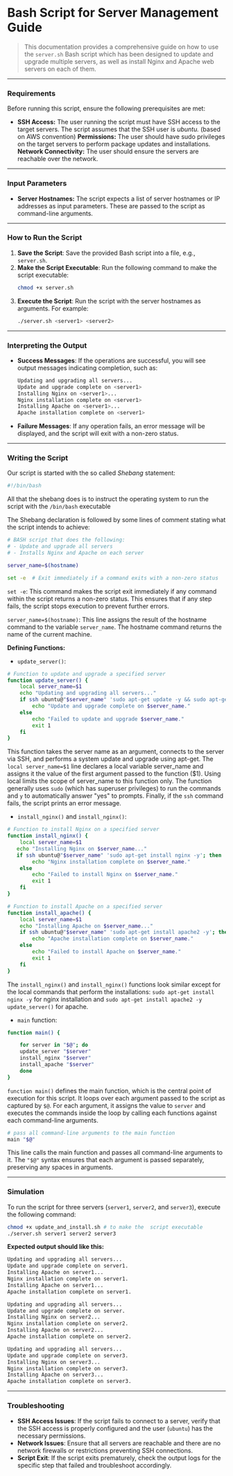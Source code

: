 # Bash Script for Server Management Guide

> This documentation provides a comprehensive guide on how to use the `server.sh` Bash script which has been designed to update and upgrade multiple servers, as well as install Nginx and Apache web servers on each of them.

---

### Requirements

Before running this script, ensure the following prerequisites are met:

- **SSH Access:** The user running the script must have SSH access to the target servers. The script assumes that the SSH user is *ubuntu.* (based on AWS convention)
**Permissions:** The user should have sudo privileges on the target servers to perform package updates and installations.
**Network Connectivity:** The user should ensure the servers are reachable over the network.

---
### Input Parameters

- **Server Hostnames:** The script expects a list of server hostnames or IP addresses as input parameters. These are passed to the script as command-line arguments.

---

### How to Run the Script

1. **Save the Script**: Save the provided Bash script into a file, e.g., `server.sh`.
2. **Make the Script Executable**: Run the following command to make the script executable:
   ```bash
   chmod +x server.sh
   ```
3. **Execute the Script**: Run the script with the server hostnames as arguments. For example:
   ```bash
   ./server.sh <server1> <server2>
   ```
---

### Interpreting the Output

- **Success Messages**: If the operations are successful, you will see output messages indicating completion, such as:

  ```bash
  Updating and upgrading all servers...
  Update and upgrade complete on <server1>
  Installing Nginx on <server1>...
  Nginx installation complete on <server1>
  Installing Apache on <server1>...
  Apache installation complete on <server1>
  ```

- **Failure Messages**: If any operation fails, an error message will be displayed, and the script will exit with a non-zero status.

---

### Writing the Script

Our script is started with the so called *Shebang* statement:

```bash
#!/bin/bash
```

All that the shebang does is to instruct the operating system to run the
script with the `/bin/bash` executable

The Shebang declaration is followed by some lines of comment stating what the script intends to achieve:

```bash
# BASH script that does the following:
# - Update and upgrade all servers
# - Installs Nginx and Apache on each server
```

```bash
server_name=$(hostname)

set -e  # Exit immediately if a command exits with a non-zero status
```
`set -e`: This command makes the script exit immediately if any command within the script returns a non-zero status. This ensures that if any step fails, the script stops execution to prevent further errors.

`server_name=$(hostname)`: This line assigns the result of the hostname command to the variable `server_name`. The hostname command returns the name of the current machine.

**Defining Functions:**

- `update_server()`: 

```bash
# Function to update and upgrade a specified server
function update_server() {
    local server_name=$1
    echo "Updating and upgrading all servers..."
    if ssh ubuntu@"$server_name" 'sudo apt-get update -y && sudo apt-get upgrade -y'; then
        echo "Update and upgrade complete on $server_name."
    else
        echo "Failed to update and upgrade $server_name."
        exit 1
    fi
}
```
This function takes the server name as an argument, connects to the server via SSH, and performs a system update and upgrade using apt-get. The `local server_name=$1` line declares a local variable server_name and assigns it the value of the first argument passed to the function ($1). Using local limits the scope of server_name to this function only. The function generally uses `sudo` (which has superuser privileges) to run the commands and `y` to automatically answer "yes" to prompts. Finally, if the `ssh` command fails, the script prints an error message.


- `install_nginx()` and `install_nginx()`:

```bash
# Function to install Nginx on a specified server
function install_nginx() {
    local server_name=$1
   echo "Installing Nginx on $server_name..."
   if ssh ubuntu@"$server_name" 'sudo apt-get install nginx -y'; then
        echo "Nginx installation complete on $server_name."
    else
        echo "Failed to install Nginx on $server_name."
        exit 1
    fi
}

# Function to install Apache on a specified server
function install_apache() {
    local server_name=$1
    echo "Installing Apache on $server_name..."
    if ssh ubuntu@"$server_name" 'sudo apt-get install apache2 -y'; then
        echo "Apache installation complete on $server_name."
    else
        echo "Failed to install Apache on $server_name."
        exit 1
    fi
}
```

The `install_nginx()` and `install_nginx()` functions look similar except for the local commands that perform the installations: `sudo apt-get install nginx -y` for nginx installation and `sudo apt-get install apache2 -y update_server()` for apache.

- `main` function:

```bash
function main() {

    for server in "$@"; do
    update_server "$server"
    install_nginx "$server"
    install_apache "$server"
    done
}
```

`function main()` defines the main function, which is the central point of execution for this script. It loops over each argument passed to the script as captured by `$@`. For each argument, it assigns the value to `server` and executes the commands inside the loop by calling each functions against each command-line arguments.

```bash
# pass all command-line arguments to the main function
main "$@"
```
This line calls the main function and passes all command-line arguments to it. The `"$@"` syntax ensures that each argument is passed separately, preserving any spaces in arguments.

---

### Simulation

To run the script for three servers (`server1`, `server2`, and `server3`), execute the following command:

```bash
chmod +x update_and_install.sh # to make the  script executable
./server.sh server1 server2 server3
```

**Expected output should like this:**

```bash
Updating and upgrading all servers...
Update and upgrade complete on server1.
Installing Apache on server1...
Nginx installation complete on server1.
Installing Apache on server1...
Apache installation complete on server1.

Updating and upgrading all servers...
Update and upgrade complete on server.
Installing Nginx on server2...
Nginx installation complete on server2.
Installing Apache on server2...
Apache installation complete on server2.

Updating and upgrading all servers...
Update and upgrade complete on server3.
Installing Nginx on server3...
Nginx installation complete on server3.
Installing Apache on server3...
Apache installation complete on server3.
```
---

### Troubleshooting

- **SSH Access Issues**: If the script fails to connect to a server, verify that the SSH access is properly configured and the user (`ubuntu`) has the necessary permissions.
- **Network Issues**: Ensure that all servers are reachable and there are no network firewalls or restrictions preventing SSH connections.
- **Script Exit**: If the script exits prematurely, check the output logs for the specific step that failed and troubleshoot accordingly.